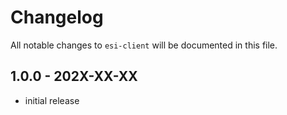 # Changelog

All notable changes to `esi-client` will be documented in this file.

## 1.0.0 - 202X-XX-XX

- initial release
